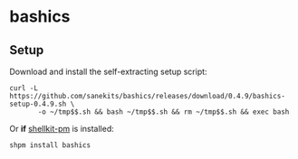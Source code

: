 # bashics

## Setup

Download and install the self-extracting setup script:

```
curl -L https://github.com/sanekits/bashics/releases/download/0.4.9/bashics-setup-0.4.9.sh \
       -o ~/tmp$$.sh && bash ~/tmp$$.sh && rm ~/tmp$$.sh && exec bash
```

Or **if** [shellkit-pm](https://github.com/sanekits/shellkit-pm) is installed:

    shpm install bashics

##
